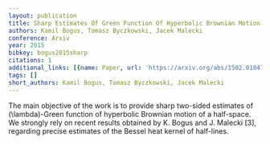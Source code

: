 ```yaml
---
layout: publication
title: Sharp Estimates Of Green Function Of Hyperbolic Brownian Motion
authors: Kamil Bogus, Tomasz Byczkowski, Jacek Malecki
conference: Arxiv
year: 2015
bibkey: bogus2015sharp
citations: 1
additional_links: [{name: Paper, url: 'https://arxiv.org/abs/1502.01047'}]
tags: []
short_authors: Kamil Bogus, Tomasz Byczkowski, Jacek Malecki
---
```

The main objective of the work is to provide sharp two-sided estimates of
\(\lambda\)-Green function of hyperbolic Brownian motion of a half-space. We
strongly rely on recent results obtained by K. Bogus and J. Malecki [3],
regarding precise estimates of the Bessel heat kernel of half-lines.